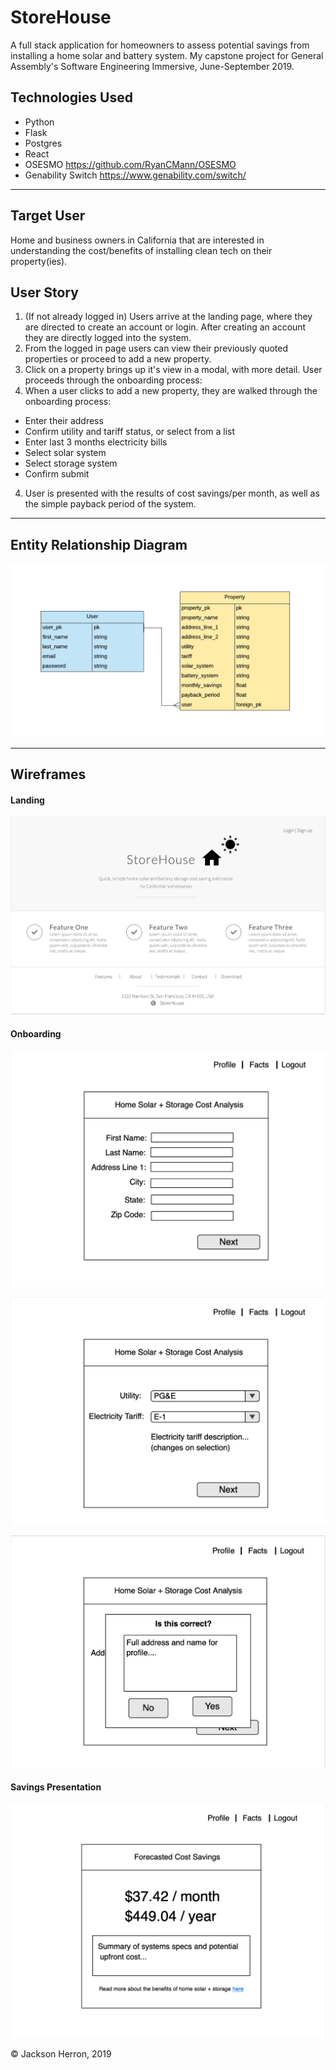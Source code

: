 # StoreHouse

A full stack application for homeowners to assess potential savings from installing a home solar and battery system. My capstone project for General Assembly's Software Engineering Immersive, June-September 2019.

## Technologies Used

- Python
- Flask
- Postgres
- React
- OSESMO https://github.com/RyanCMann/OSESMO
- Genability Switch https://www.genability.com/switch/


---

## Target User

Home and business owners in California that are interested in understanding the cost/benefits of installing clean tech on their property(ies).


## User Story

1. (If not already logged in) Users arrive at the landing page, where they are directed to create an account or login. After creating an account they are directly logged into the system.
2. From the logged in page users can view their previously quoted properties or proceed to add a new property.
3. Click on a property brings up it's view in a modal, with more detail.
User proceeds through the onboarding process:
4. When a user clicks to add a new property, they are walked through the onboarding process:

- Enter their address
- Confirm utility and tariff status, or select from a list
- Enter last 3 months electricity bills
- Select solar system
- Select storage system
- Confirm submit

4. User is presented with the results of cost savings/per month, as well as the simple payback period of the system.

---

## Entity Relationship Diagram

![Entity Relationship Diagram](./assets/ERD.png)

---

## Wireframes

#### Landing

![Landing Page](./assets/Landing.png)

#### Onboarding

![Cost Walkthrough 1/3](./assets/Cost_Tool_1.png)

![Cost Walkthrough 2/3](./assets/Cost_Tool_2.png)

![Cost Walkthrough 3/3](./assets/Cost_Tool_3.png)

#### Savings Presentation

![Cost Savings Presentation](./assets/Cost_Tool_4.png)



&copy; Jackson Herron, 2019
